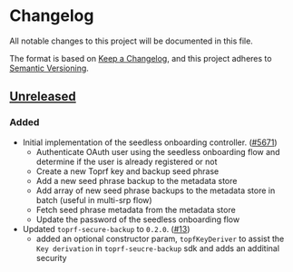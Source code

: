 # Changelog

All notable changes to this project will be documented in this file.

The format is based on [Keep a Changelog](https://keepachangelog.com/en/1.0.0/),
and this project adheres to [Semantic Versioning](https://semver.org/spec/v2.0.0.html).

## [Unreleased]

### Added

- Initial implementation of the seedless onboarding controller. ([#5671](https://github.com/MetaMask/core/pull/5671))
  - Authenticate OAuth user using the seedless onboarding flow and determine if the user is already registered or not
  - Create a new Toprf key and backup seed phrase
  - Add a new seed phrase backup to the metadata store
  - Add array of new seed phrase backups to the metadata store in batch (useful in multi-srp flow)
  - Fetch seed phrase metadata from the metadata store
  - Update the password of the seedless onboarding flow
- Updated `toprf-secure-backup` to `0.2.0`. ([#13](https://github.com/Web3Auth/core/pull/13))
  - added an optional constructor param, `topfKeyDeriver` to assist the `Key derivation` in `toprf-seucre-backup` sdk and adds an additinal security

[Unreleased]: https://github.com/MetaMask/core/
